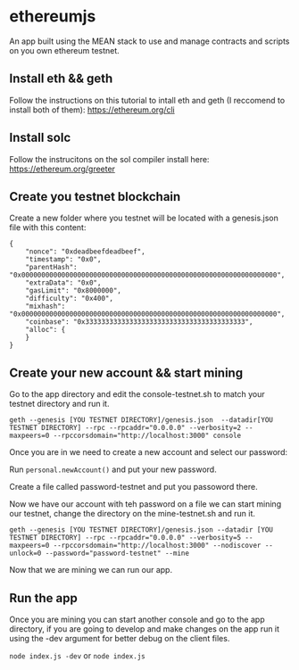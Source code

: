 # ethereumjs
An app built using the MEAN stack to use and manage contracts and scripts on you own ethereum testnet.

## Install eth && geth

Follow the instructions on this tutorial to intall eth and geth (I reccomend to install both of them):
https://ethereum.org/cli

## Install solc

Follow the instrucitons on the sol compiler install here:
https://ethereum.org/greeter

## Create you testnet blockchain

Create a new folder where you testnet will be located with a genesis.json file with this content:
```
{
	"nonce": "0xdeadbeefdeadbeef",
	"timestamp": "0x0",
	"parentHash": "0x0000000000000000000000000000000000000000000000000000000000000000",
	"extraData": "0x0",
	"gasLimit": "0x8000000",
	"difficulty": "0x400",
	"mixhash": "0x0000000000000000000000000000000000000000000000000000000000000000",
	"coinbase": "0x3333333333333333333333333333333333333333",
	"alloc": {
	}
}
```

## Create your new account && start mining

Go to the app directory and edit the console-testnet.sh to match your testnet directory and run it.

`geth --genesis [YOU TESTNET DIRECTORY]/genesis.json  --datadir[YOU TESTNET DIRECTORY] --rpc --rpcaddr="0.0.0.0" --verbosity=2 --maxpeers=0 --rpccorsdomain="http://localhost:3000" console`

Once you are in we need to create a new account and select our password:

Run `personal.newAccount()` and put your new password.

Create a file called password-testnet and put you passoword there.

Now we have our account with teh password on a file we can start mining our testnet, change the directory on the mine-testnet.sh and run it.

`geth --genesis [YOU TESTNET DIRECTORY]/genesis.json --datadir [YOU TESTNET DIRECTORY] --rpc --rpcaddr="0.0.0.0" --verbosity=5 --maxpeers=0 --rpccorsdomain="http://localhost:3000" --nodiscover --unlock=0 --password="password-testnet" --mine`

Now that we are mining we can run our app.

## Run the app

Once you are mining you can start another console and go to the app directory, if you are going to develop and make changes on the app run it using the -dev argument for better debug on the client files.

`node index.js -dev` or `node index.js`
